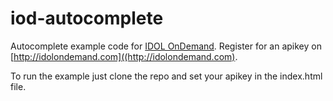 iod-autocomplete
================

Autocomplete example code for [IDOL OnDemand](http://idolondemand.com). Register for an apikey on [http://idolondemand.com]((http://idolondemand.com). 

To run the example just clone the repo and set your apikey in the index.html file.


